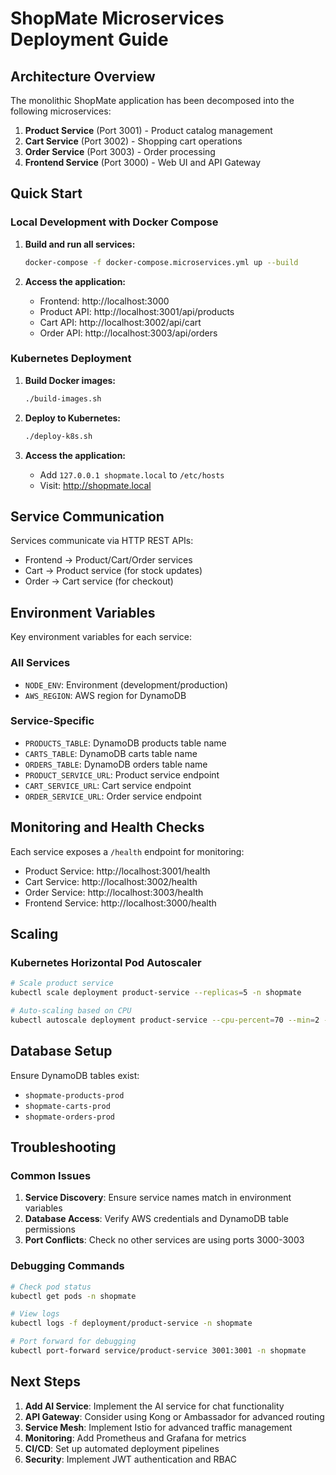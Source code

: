 # ShopMate Microservices Deployment Guide

## Architecture Overview

The monolithic ShopMate application has been decomposed into the following microservices:

1. **Product Service** (Port 3001) - Product catalog management
2. **Cart Service** (Port 3002) - Shopping cart operations
3. **Order Service** (Port 3003) - Order processing
4. **Frontend Service** (Port 3000) - Web UI and API Gateway

## Quick Start

### Local Development with Docker Compose

1. **Build and run all services:**
   ```bash
   docker-compose -f docker-compose.microservices.yml up --build
   ```

2. **Access the application:**
   - Frontend: http://localhost:3000
   - Product API: http://localhost:3001/api/products
   - Cart API: http://localhost:3002/api/cart
   - Order API: http://localhost:3003/api/orders

### Kubernetes Deployment

1. **Build Docker images:**
   ```bash
   ./build-images.sh
   ```

2. **Deploy to Kubernetes:**
   ```bash
   ./deploy-k8s.sh
   ```

3. **Access the application:**
   - Add `127.0.0.1 shopmate.local` to `/etc/hosts`
   - Visit: http://shopmate.local

## Service Communication

Services communicate via HTTP REST APIs:
- Frontend → Product/Cart/Order services
- Cart → Product service (for stock updates)
- Order → Cart service (for checkout)

## Environment Variables

Key environment variables for each service:

### All Services
- `NODE_ENV`: Environment (development/production)
- `AWS_REGION`: AWS region for DynamoDB

### Service-Specific
- `PRODUCTS_TABLE`: DynamoDB products table name
- `CARTS_TABLE`: DynamoDB carts table name  
- `ORDERS_TABLE`: DynamoDB orders table name
- `PRODUCT_SERVICE_URL`: Product service endpoint
- `CART_SERVICE_URL`: Cart service endpoint
- `ORDER_SERVICE_URL`: Order service endpoint

## Monitoring and Health Checks

Each service exposes a `/health` endpoint for monitoring:
- Product Service: http://localhost:3001/health
- Cart Service: http://localhost:3002/health
- Order Service: http://localhost:3003/health
- Frontend Service: http://localhost:3000/health

## Scaling

### Kubernetes Horizontal Pod Autoscaler

```bash
# Scale product service
kubectl scale deployment product-service --replicas=5 -n shopmate

# Auto-scaling based on CPU
kubectl autoscale deployment product-service --cpu-percent=70 --min=2 --max=10 -n shopmate
```

## Database Setup

Ensure DynamoDB tables exist:
- `shopmate-products-prod`
- `shopmate-carts-prod`
- `shopmate-orders-prod`

## Troubleshooting

### Common Issues

1. **Service Discovery**: Ensure service names match in environment variables
2. **Database Access**: Verify AWS credentials and DynamoDB table permissions
3. **Port Conflicts**: Check no other services are using ports 3000-3003

### Debugging Commands

```bash
# Check pod status
kubectl get pods -n shopmate

# View logs
kubectl logs -f deployment/product-service -n shopmate

# Port forward for debugging
kubectl port-forward service/product-service 3001:3001 -n shopmate
```

## Next Steps

1. **Add AI Service**: Implement the AI service for chat functionality
2. **API Gateway**: Consider using Kong or Ambassador for advanced routing
3. **Service Mesh**: Implement Istio for advanced traffic management
4. **Monitoring**: Add Prometheus and Grafana for metrics
5. **CI/CD**: Set up automated deployment pipelines
6. **Security**: Implement JWT authentication and RBAC